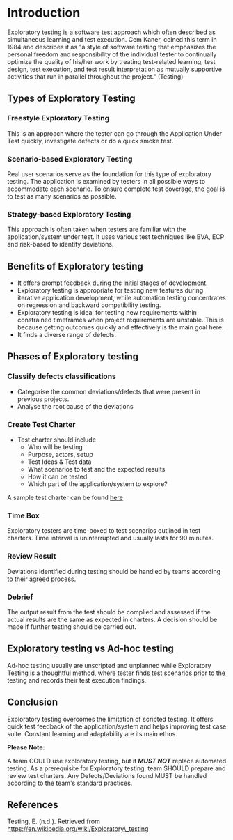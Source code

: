 # Introduction

Exploratory testing is a software test approach which often described as simultaneous learning and test execution. Cem Kaner, coined this term in 1984 and describes it as "a style of software testing that emphasizes the personal freedom and responsibility of the individual tester to continually optimize the quality of his/her work by treating test-related learning, test design, test execution, and test result interpretation as mutually supportive activities that run in parallel throughout the project." (Testing)

## Types of Exploratory Testing

### Freestyle Exploratory Testing

This is an approach where the tester can go through the Application Under Test quickly, investigate defects or do a quick smoke test.

### Scenario-based Exploratory Testing

Real user scenarios serve as the foundation for this type of exploratory testing. The application is examined by testers in all possible ways to accommodate each scenario. To ensure complete test coverage, the goal is to test as many scenarios as possible.

### Strategy-based Exploratory Testing

This approach is often taken when testers are familiar with the application/system under test. It uses various test techniques like BVA, ECP and risk-based to identify deviations.

## Benefits of Exploratory testing

- It offers prompt feedback during the initial stages of development.
- Exploratory testing is appropriate for testing new features during iterative application development, while automation testing concentrates on regression and backward compatibility testing.
- Exploratory testing is ideal for testing new requirements within constrained timeframes when project requirements are unstable. This is because getting outcomes quickly and effectively is the main goal here.
- It finds a diverse range of defects.

## Phases of Exploratory testing

### Classify defects classifications

- Categorise the common deviations/defects that were present in previous projects.
- Analyse the root cause of the deviations

### Create Test Charter

- Test charter should include
  - Who will be testing
  - Purpose, actors, setup
  - Test Ideas & Test data
  - What scenarios to test and the expected results
  - How it can be tested
  - Which part of the application/system to explore?

A sample test charter can be found [here](https://www.tmap.net/sites/tmap/files/files/Exploratory%20Testing%20Charter%20Template%20v1.2_0.pdf)

### Time Box

Exploratory testers are time-boxed to test scenarios outlined in test charters. Time interval is uninterrupted and usually lasts for 90 minutes.

### Review Result

Deviations identified during testing should be handled by teams according to their agreed process.

### Debrief

The output result from the test should be complied and assessed if the actual results are the same as expected in charters. A decision should be made if further testing should be carried out.

## Exploratory testing vs Ad-hoc testing

Ad-hoc testing usually are unscripted and unplanned while Exploratory Testing is a thoughtful method, where tester finds test scenarios prior to the testing and records their test execution findings.

## Conclusion

Exploratory testing overcomes the limitation of scripted testing. It offers quick test feedback of the application/system and helps improving test case suite. Constant learning and adaptability are its main ethos.

**Please Note:**

A team COULD use exploratory testing, but it **_MUST NOT_** replace automated testing. As a prerequisite for Exploratory testing, team SHOULD prepare and review test charters. Any Defects/Deviations found MUST be handled according to the team's standard practices.

## References

Testing, E. (n.d.). Retrieved from https://en.wikipedia.org/wiki/Exploratory\_testing  
